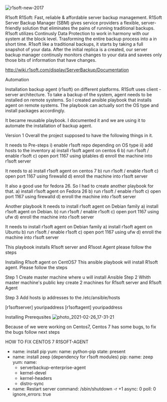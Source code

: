 ![r1soft-new-2017](https://user-images.githubusercontent.com/78001953/109343354-d8724f00-7832-11eb-8208-bc36b825dac9.jpg)













R1soft R1Soft: Fast, reliable & affordable server backup management.
R1Soft Server Backup Manager (SBM) gives service providers a flexible, server-friendly solution that eliminates the pains of running traditional backups.
R1soft utilizes Continusly Data Protection to work in harmony with our system at the block level. Trasforming the entire backup process into a in short time. R1soft like a traditional backups, it starts by taking a full snapshot of your data. 
After the initial replica is a created, our server backup manager continusly monitors changes to your data and savees only those bits of information that have changes.


http://wiki.r1soft.com/display/ServerBackup/Documentation

Automation

Installation backup agent (r1soft) on different platforms. R1Soft uses client - server architecture. To take a backup of the system, agent needs to be installed on remote systems. So I created ansible playbook that installs agent on remote systems. The playbook can actually sort the OS type and install packages accordingly.

It became reusable playbook. I documented it and we are using it to automate the installation of backup agent.

Version 1 Overall the project supposed to have the following things in it.

It needs to Pre-steps i) enable r1soft repo depending on OS type ii) add hosts to the inventory a) install r1soft agent on centos 6 b) run r1soft / enable r1soft c) open port 1167 using iptables d) enroll the machine into r1soft server

It needs to a) install r1soft agent on centos 7 b) run r1soft / enable r1soft c) open port 1167 using firewalld d) enroll the machine into r1soft server

It also a good use for fedora 26. So I had to create another playbook for that. a) install r1soft agent on Fedora 26 b) run r1soft / enable r1soft c) open port 1167 using firewalld d) enroll the machine into r1soft server

Another playbook It needs to install r1soft agent on Debian family a) install r1soft agent on Debian. b) run r1soft / enable r1soft c) open port 1167 using ufw d) enroll the machine into r1soft server

It needs to install r1soft agent on Debian family a) install r1soft agent on Ubuntu b) run r1soft / enable r1soft c) open port 1167 using ufw d) enroll the machine into r1soft server

This playbook installs R1soft server and R1sost Agent
please follow the steps

Installing R1soft agent on CentOS7 
This ansible playbook will install R1soft agent. Please follow the steps

Step 1 Create master machine where u will install Ansible
Step 2 Whith master machine's public key create 2 machines for R1soft server and R1soft Agent

Step 3 Add hosts ip addresses to the /etc/ansible/hosts

[r1softserver]
youripaddress
[r1softagent]
youripaddress

Installing Prerequsites
![photo_2021-02-26_17-31-21](https://user-images.githubusercontent.com/78001953/109366227-79bfcc00-7858-11eb-8233-7897e906e5e9.jpg)


Because of we were working on Centos7, Centos 7 has some bugs, to fix the bugs follow next steps

HOW TO FIX CENTOS 7 R1SOFT-AGENT
- name: install pip
 yum:
   name: python-pip
   state: present
- name: install zeep (dependency for r1soft modules)
 pip:
   name: zeep
 yum:
   name:
   - serverbackup-enterprise-agent 
   - kernel-devel
   - kernel-headers
   - distro-sync
- name: Restart server
 command: /sbin/shutdown -r +1
 async: 0
 poll: 0
 ignore_errors: true

